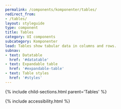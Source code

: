 ```yaml
---
permalink: /components/komponenter/tables/
redirect_from:
- /tables/
layout: styleguide
type: component
title: Tables
category: UI components
subcategory: Komponenter
lead: Tables show tabular data in columns and rows.
subnav:
- text: Datatable
  href: '#datatable'
- text: Expandable table
  href: '#expandable-table'
- text: Table styles
  href: '#styles'
---
```


{% include child-sections.html parent='Tables' %}

{% include accessibility.html %}
